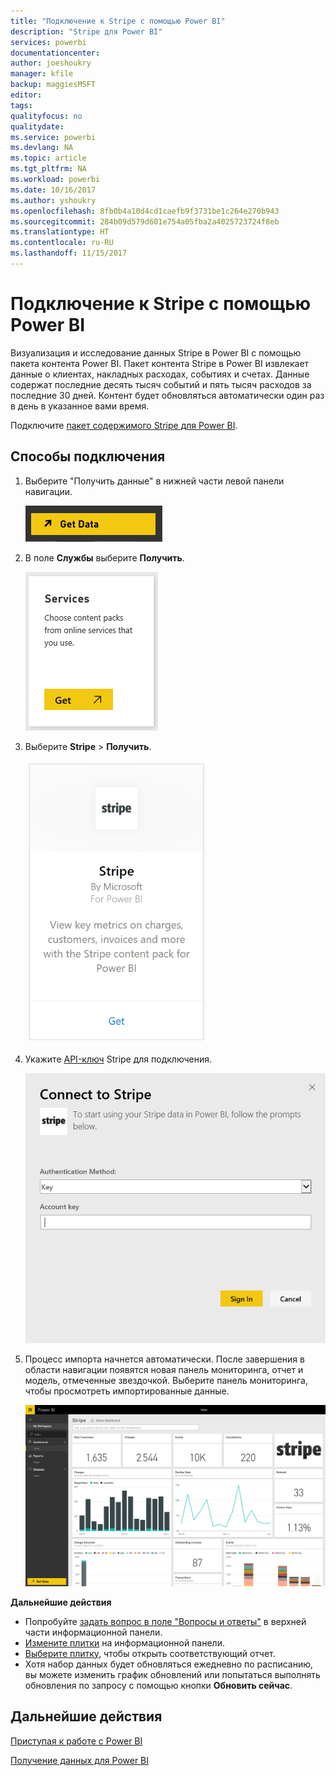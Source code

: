 ```yaml
---
title: "Подключение к Stripe с помощью Power BI"
description: "Stripe для Power BI"
services: powerbi
documentationcenter: 
author: joeshoukry
manager: kfile
backup: maggiesMSFT
editor: 
tags: 
qualityfocus: no
qualitydate: 
ms.service: powerbi
ms.devlang: NA
ms.topic: article
ms.tgt_pltfrm: NA
ms.workload: powerbi
ms.date: 10/16/2017
ms.author: yshoukry
ms.openlocfilehash: 8fb0b4a10d4cd1caefb9f3731be1c264e270b943
ms.sourcegitcommit: 284b09d579d601e754a05fba2a4025723724f8eb
ms.translationtype: HT
ms.contentlocale: ru-RU
ms.lasthandoff: 11/15/2017
---
```

# <a name="connect-to-stripe-with-power-bi"></a>Подключение к Stripe с помощью Power BI
Визуализация и исследование данных Stripe в Power BI с помощью пакета контента Power BI. Пакет контента Stripe в Power BI извлекает данные о клиентах, накладных расходах, событиях и счетах. Данные содержат последние десять тысяч событий и пять тысяч расходов за последние 30 дней. Контент будет обновляться автоматически один раз в день в указанное вами время. 

Подключите [пакет содержимого Stripe для Power BI](https://app.powerbi.com/getdata/services/stripe).

## <a name="how-to-connect"></a>Способы подключения
1. Выберите "Получить данные" в нижней части левой панели навигации.  
   
    ![](media/service-connect-to-stripe/getdata.png)
2. В поле **Службы** выберите **Получить**.  
   
    ![](media/service-connect-to-stripe/services.png)  
3. Выберите **Stripe** &gt; **Получить**.  
   
    ![](media/service-connect-to-stripe/stripe.png)  
4. Укажите [API-ключ](https://dashboard.stripe.com/account/apikeys) Stripe для подключения.  
   
    ![](media/service-connect-to-stripe/creds.png)
5. Процесс импорта начнется автоматически. После завершения в области навигации появятся новая панель мониторинга, отчет и модель, отмеченные звездочкой. Выберите панель мониторинга, чтобы просмотреть импортированные данные.
   
    ![](media/service-connect-to-stripe/dashboard.png)

**Дальнейшие действия**

* Попробуйте [задать вопрос в поле "Вопросы и ответы"](service-q-and-a.md) в верхней части информационной панели.
* [Измените плитки](service-dashboard-edit-tile.md) на информационной панели.
* [Выберите плитку](service-dashboard-tiles.md), чтобы открыть соответствующий отчет.
* Хотя набор данных будет обновляться ежедневно по расписанию, вы можете изменить график обновлений или попытаться выполнять обновления по запросу с помощью кнопки **Обновить сейчас**.

## <a name="next-steps"></a>Дальнейшие действия
[Приступая к работе с Power BI](service-get-started.md)

[Получение данных для Power BI](service-get-data.md)

